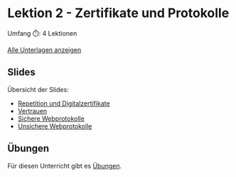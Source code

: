 # Lektion 2 - Zertifikate und Protokolle

Umfang ⏱️: 4 Lektionen

[Alle Unterlagen anzeigen](https://github.com/janikvonrotz/encrypt.casa/tree/main/topic-1)

## Slides

Übersicht der Slides:

* [Repetition und Digitalzertifikate](slides0.md)
* [Vertrauen](slides1.md)
* [Sichere Webprotokolle](slides2.md)
* [Unsichere Webprotokolle](slides3.md)

## Übungen

Für diesen Unterricht gibt es [Übungen](übungen.md).